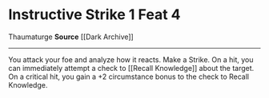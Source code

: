 ﻿---
actions: '[one-action]'
cost: null
element: null
feat: Instructive Strike
frequency: null
heighten_level: null
id: '3709'
level: '4'
name: Instructive Strike
prerequisite: null
rarity: Common
requirement: null
school: null
source: '[[DATABASE/source/Dark Archive|Dark Archive]]'
subcategory: null
trait:
- '[[DATABASE/trait/Thaumaturge|Thaumaturge]]'
trigger: null
type: Feat

---
# Instructive Strike <span class="action-icon">1</span> <span class="item-type">Feat 4</span>

<span class="item-trait">Thaumaturge</span>
**Source** [[Dark Archive]]

---
You attack your foe and analyze how it reacts. Make a Strike. On a hit, you can immediately attempt a check to [[Recall Knowledge]] about the target. On a critical hit, you gain a +2 circumstance bonus to the check to Recall Knowledge.